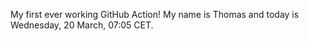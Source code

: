 My first ever working GitHub Action!
My name is Thomas and today is Wednesday, 20 March, 07:05 CET. 
